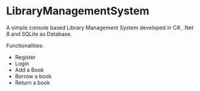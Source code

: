 # LibraryManagementSystem
A simple console based Library Management System developed in C#, .Net 8 and SQLite as Database.

Functionalities:
* Register
* Login
* Add a Book
* Borrow a book
* Return a book

